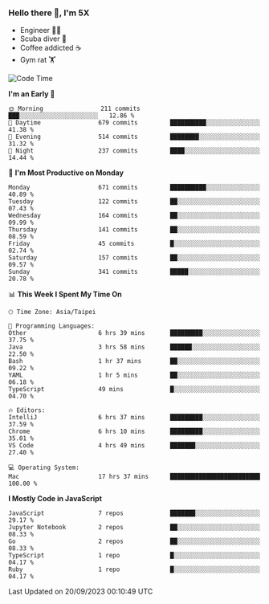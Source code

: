 ### Hello there 👋, I'm 5X

* Engineer 👨‍💻
* Scuba diver 🤿
* Coffee addicted ☕️
* Gym rat 🏋️

<!--START_SECTION:waka-->
![Code Time](http://img.shields.io/badge/Code%20Time-537%20hrs%2017%20mins-blue)

**I'm an Early 🐤** 

```text
🌞 Morning                211 commits         ███░░░░░░░░░░░░░░░░░░░░░░   12.86 % 
🌆 Daytime                679 commits         ██████████░░░░░░░░░░░░░░░   41.38 % 
🌃 Evening                514 commits         ████████░░░░░░░░░░░░░░░░░   31.32 % 
🌙 Night                  237 commits         ████░░░░░░░░░░░░░░░░░░░░░   14.44 % 
```
📅 **I'm Most Productive on Monday** 

```text
Monday                   671 commits         ██████████░░░░░░░░░░░░░░░   40.89 % 
Tuesday                  122 commits         ██░░░░░░░░░░░░░░░░░░░░░░░   07.43 % 
Wednesday                164 commits         ██░░░░░░░░░░░░░░░░░░░░░░░   09.99 % 
Thursday                 141 commits         ██░░░░░░░░░░░░░░░░░░░░░░░   08.59 % 
Friday                   45 commits          █░░░░░░░░░░░░░░░░░░░░░░░░   02.74 % 
Saturday                 157 commits         ██░░░░░░░░░░░░░░░░░░░░░░░   09.57 % 
Sunday                   341 commits         █████░░░░░░░░░░░░░░░░░░░░   20.78 % 
```


📊 **This Week I Spent My Time On** 

```text
🕑︎ Time Zone: Asia/Taipei

💬 Programming Languages: 
Other                    6 hrs 39 mins       █████████░░░░░░░░░░░░░░░░   37.75 % 
Java                     3 hrs 58 mins       ██████░░░░░░░░░░░░░░░░░░░   22.50 % 
Bash                     1 hr 37 mins        ██░░░░░░░░░░░░░░░░░░░░░░░   09.22 % 
YAML                     1 hr 5 mins         ██░░░░░░░░░░░░░░░░░░░░░░░   06.18 % 
TypeScript               49 mins             █░░░░░░░░░░░░░░░░░░░░░░░░   04.70 % 

🔥 Editors: 
IntelliJ                 6 hrs 37 mins       █████████░░░░░░░░░░░░░░░░   37.59 % 
Chrome                   6 hrs 10 mins       █████████░░░░░░░░░░░░░░░░   35.01 % 
VS Code                  4 hrs 49 mins       ███████░░░░░░░░░░░░░░░░░░   27.40 % 

💻 Operating System: 
Mac                      17 hrs 37 mins      █████████████████████████   100.00 % 
```

**I Mostly Code in JavaScript** 

```text
JavaScript               7 repos             ███████░░░░░░░░░░░░░░░░░░   29.17 % 
Jupyter Notebook         2 repos             ██░░░░░░░░░░░░░░░░░░░░░░░   08.33 % 
Go                       2 repos             ██░░░░░░░░░░░░░░░░░░░░░░░   08.33 % 
TypeScript               1 repo              █░░░░░░░░░░░░░░░░░░░░░░░░   04.17 % 
Ruby                     1 repo              █░░░░░░░░░░░░░░░░░░░░░░░░   04.17 % 
```




 Last Updated on 20/09/2023 00:10:49 UTC
<!--END_SECTION:waka-->
